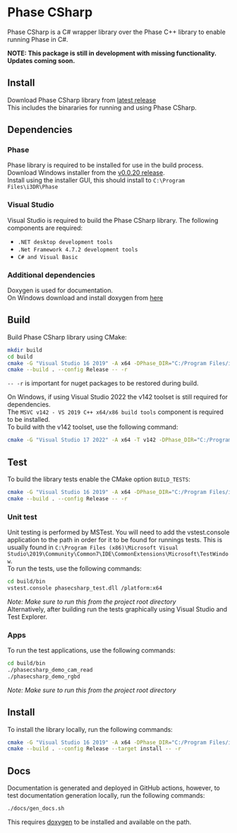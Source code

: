 # Phase CSharp
Phase CSharp is a C# wrapper library over the Phase C++ library to enable running Phase in C#.

**NOTE: This package is still in development with missing functionality. Updates coming soon.**
## Install
Download Phase CSharp library from [latest release](https://github.com/i3drobotics/phase-csharp/releases)  
This includes the binararies for running and using Phase CSharp.

## Dependencies
### Phase
Phase library is required to be installed for use in the build process.  
Download Windows installer from the [v0.0.20 release](https://github.com/i3drobotics/phase/releases/tag/v0.0.20).  
Install using the installer GUI, this should install to `C:\Program Files\i3DR\Phase`
### Visual Studio
Visual Studio is required to build the Phase CSharp library. The following components are required:
- `.NET desktop development tools`
- `.Net Framework 4.7.2 development tools`
- `C# and Visual Basic`

### Additional dependencies
Doxygen is used for documentation.  
On Windows download and install doxygen from [here](https://www.doxygen.nl/download.html)

## Build
Build Phase CSharp library using CMake:
```bash
mkdir build
cd build
cmake -G "Visual Studio 16 2019" -A x64 -DPhase_DIR="C:/Program Files/i3DR/Phase/lib/cmake" .. 
cmake --build . --config Release -- -r
```
`-- -r` is important for nuget packages to be restored during build.

On Windows, if using Visual Studio 2022 the v142 toolset is still required for dependencies.  
The `MSVC v142 - VS 2019 C++ x64/x86 build tools` component is required to be installed.  
To build with the v142 toolset, use the following command:
```bash
cmake -G "Visual Studio 17 2022" -A x64 -T v142 -DPhase_DIR="C:/Program Files/i3DR/Phase/lib/cmake" ..
```

## Test
To build the library tests enable the CMake option `BUILD_TESTS`:
```bash
cmake -G "Visual Studio 16 2019" -A x64 -DPhase_DIR="C:/Program Files/i3DR/Phase/lib/cmake" -DBUILD_TESTS=ON ..
cmake --build . --config Release -- -r
```

### Unit test
Unit testing is performed by MSTest. You will need to add the vstest.console application to the path in order for it to be found for runnings tests. This is usually found in `C:\Program Files (x86)\Microsoft Visual Studio\2019\Community\Common7\IDE\CommonExtensions\Microsoft\TestWindow`.  
To run the tests, use the following commands:
```bash
cd build/bin
vstest.console phasecsharp_test.dll /platform:x64
```
*Note: Make sure to run this from the project root directory*  
Alternatively, after building run the tests graphically using Visual Studio and Test Explorer.  

### Apps
To run the test applications, use the following commands:
```bash
cd build/bin
./phasecsharp_demo_cam_read
./phasecsharp_demo_rgbd
```

*Note: Make sure to run this from the project root directory*

## Install
To install the library locally, run the following commands:
```bash
cmake -G "Visual Studio 16 2019" -A x64 -DPhase_DIR="C:/Program Files/i3DR/Phase/lib/cmake" -DCMAKE_INSTALL_PREFIX="../deployment" ..
cmake --build . --config Release --target install -- -r
```

## Docs
Documentation is generated and deployed in GitHub actions, however, to test documentation generation locally, run the following commands:
```bash
./docs/gen_docs.sh
```
This requires [doxygen](https://www.doxygen.nl/index.html) to be installed and available on the path.
